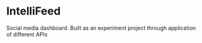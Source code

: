 # IntelliFeed
Social media dashboard.
Built as an experiment project through application of different APIs
